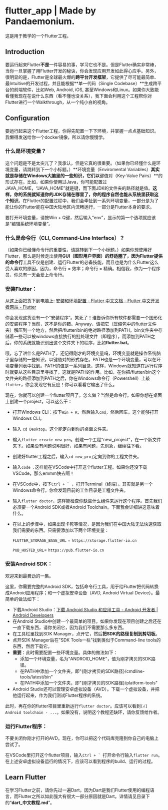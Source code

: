 # flutter_app | Made by Pandaemonium.

这是用于教学的一个Flutter工程。



## Introduction

要运行起来Flutter**不是**一件容易的事，学习它也不是。但是Flutter确实非常棒，当你一旦掌握了用Flutter开发的秘诀，你会发现应用开发如此得心应手。另外，很明显的是，Flutter是全球最火爆的**跨平台开发框架**，它提供了尽可能最简单、最Intuitive的开发过程，并且能根据**单一代码（Single Codebase）**生成跨平台的前端软件，比如Web, Android, iOS, 甚至Windows和Linux。如果你大致能看懂我现在在说什么东西（看不懂也没关系），我下面会利用这个工程帮你对Flutter进行一个Walkthrough，从一个纯小白的视角。



## Configuration

要运行起来这个Flutter工程，你得先配置一下下环境，并掌握一点点基础知识。我懒得发送给你一个docker镜像，所以请你慢慢学。

### 什么是环境变量？

这个问题是不是太突兀了？我承认，但是它真的很重要。（如果你已经懂什么是环境变量，请跳转到下一个小标题。）**环境变量（Enviromental Variables）**其实就是存储在Windows大脑里的一些知识，它们以**键值对（Key-Value Pairs）**的形式存在。比如，如果你使用过Java，你可能配置过JAVA_HOME，“JAVA_HOME”就是键，而下面JDK的文件夹的路径就是值。**这样，你的系统就知道你的JDK存储在哪里了，你的程序自然也能从系统里获取这个知识**。在Flutter的配置过程中，我们会牵扯到一系列环境变量，一部分是为了能让你的Flutter能在中国大陆地区内流畅运行，一部分是Flutter本身的要求。

要打开环境变量，请按Win + Q键，然后输入“env”，显示的第一个选项就应该是“编辑系统环境变量”。

### 什么是命令行（CLI, Command-Line Interface）？

（如果你已经懂命令行的重要性，请跳转到下一个小标题。）如果你想使用好Flutter，那么是时候走出使用**GUI（图形用户界面）**的舒适圈了，因为Flutter提供的**命令行**工具不仅是创建、运行Flutter的必备技能，而且也是为什么Flutter这么受人喜欢的原因。因为，命令行 = 效率；命令行 = 精确。相信我，作为一个程序员，你总有一天会爱上命令行。

### 安装Flutter：

从这上面把货下到电脑上: [安装和环境配置 - Flutter 中文文档 - Flutter 中文开发者网站 - Flutter](https://flutter.cn/docs/get-started/install)

你会发现这货没有一个“安装程序”。笑死了！谁告诉你所有软件都需要一个图形化的安装程序？当然，这不是你的错。Anyway，请把它（压缩包中的flutter文件夹）解压到一个地方，然后把/flutter/bin的绝对路径添加到PATH。bin文件夹中存储着一些可以被windows直接执行的批处理文件（即程序），而添加到PATH之后，你的系统就能识别出这个文件夹下的程序，比如**flutter.bat**。

哦，忘了讲什么是PATH了，还记得刚才的环境变量吗，环境变量就是操作系统脑子里存储的一些知识，以键值对的形式存在。PATH也是一个环境变量，可以在环境变量列表中找到。PATH的值是一系列目录，这样，Windows就知道在运行程序时就要从这些目录里寻找了，这就是PATH的作用。比如，在你把/flutter/bin这个文件夹的路径添加到PATH之后，你在Windows命令行（Powershell）上敲`flutter`，你会发现它有反应！你可以看看它输出了什么。

现在，你就可以创建一个flutter项目了。怎么做？当然是命令行。如果你想在桌面上创建一个project，可以这么干：

- 打开Windows CLI：按下`Win + R`，然后输入`cmd`，然后回车。这个能够打开Windows CLI。

- 输入 `cd Desktop`。这个能定向到你的桌面文件夹。

- 输入`flutter create new_pro`。创建一个工程“new_project”，在一个新文件夹下。如果没有问题说明很好，如果有问题，先别急，继续往下看。

- 创建好flutter工程之后，输入`cd new_proj`定向到你的工程文件夹。

- 输入`code .`这样能在VSCode中打开这个flutter工程。如果你还没下载VSCode，那么emmm快去啊！

- 在VSCode中，按下```Ctrl + ` ```，打开Terminal（终端）。其实就是另一个Windows命令行。你会发现目前的工作目录是工程文件夹。

- 输入`flutter doctor`，这样能检查你缺些什么组件来运行这个程序。首先我们必须要一个Android SDK或者Android Toolchain。下面我会详细讲这意味着什么。

- 在以上的步骤中，如果出现卡死等情况，是因为我们在中国大陆无法快速获取我们需要的东西。只需要添加以下两个环境变量：

  `FLUTTER_STORAGE_BASE_URL` = `https://storage.flutter-io.cn`

  `PUB_HOSTED_URL`= `https://pub.flutter-io.cn`

### 安装Android SDK：

欢迎来到最费劲的一集。

这里，你需要完整的Android SDK，包括命令行工具，用于给Flutter把代码转换成Android应用程序；和一个虚拟安卓设备（AVD, Android Virtual Device）。最简单的做法如下：

- 下载Android Studio：[下载 Android Studio 和应用工具 - Android 开发者  | Android Developers](https://developer.android.com/studio?hl=zh-cn)
- 在Android Studio中创建一个最简单的项目。如果你发现在项目创建之后还在一直下载东西，请你关闭它，因为我们不需要那么多东西。
- 在工具栏里找到SDK Manager，点开它，然后**把SDK的路径复制到剪切板**。
- 点开SDK Manager后在"SDK Tools一栏"找到类似于Command-line tools的东西，然后下载它。
- **重要**：此时需要配置一些环境变量。具体的做法如下：
  - 添加一个环境变量，名为“ANDROID_HOME”，值为刚才拷贝的SDK路径。
  - 在PATH中添加一个文件夹，即"{刚才拷贝的SDK路径}/cmdline-tools/latest/bin"
  - 在PATH中添加一个文件夹，即"{刚才拷贝的SDK路径}/platform-tools"
- Android Studio还可以管理安卓虚拟设备（AVD）。下载一个虚拟设备，并把他运行起来，作为我们测试Flutter程序的系统。

此时，再在你的flutter项目里重新运行`flutter doctor`。应该可以看到`[√] Android toolchain - ...`。如果没有，说明这个教程还缺环，请你反馈给作者。

### 运行Flutter程序：

不要关闭你刚才打开的AVD。现在，你可以把这个代码库克隆到你自己的电脑上尝试了。

在VSCode里打开这个flutter项目，输入```Ctrl + ` ```打开命令行输入`flutter run`。在上述安卓虚拟设备运行的情况下，应该可以看到程序的build、运行的过程。

## Learn Flutter

在学习Flutter之前，请你先过一遍Dart，因为Dart是我们Flutter使用的编程语言，而Flutter之所以如此强大有很大一部分原因就是Dart。详情请见目录下的“**dart_中文教程.md**”。
